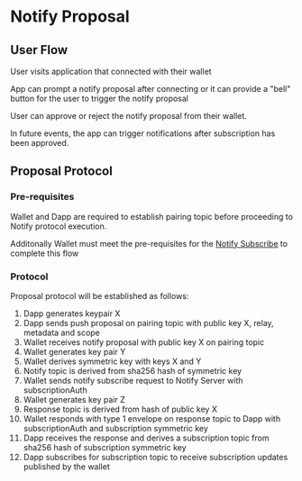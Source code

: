 # Notify Proposal

## User Flow

User visits application that connected with their wallet

App can prompt a notify proposal after connecting or it can provide a "bell" button for the user to trigger the notify proposal

User can approve or reject the notify proposal from their wallet.

In future events, the app can trigger notifications after subscription has been approved.

## Proposal Protocol

### Pre-requisites

Wallet and Dapp are required to establish pairing topic before proceeding to Notify protocol execution.

Additonally Wallet must meet the pre-requisites for the [Notify Subscribe](./notify-subscribe.md) to complete this flow

### Protocol

Proposal protocol will be established as follows:

1. Dapp generates keypair X
2. Dapp sends push proposal on pairing topic with public key X, relay, metadata and scope
3. Wallet receives notify proposal with public key X on pairing topic
4. Wallet generates key pair Y
5. Wallet derives symmetric key with keys X and Y
6. Notify topic is derived from sha256 hash of symmetric key 
7. Wallet sends notify subscribe request to Notify Server with subscriptionAuth
8. Wallet generates key pair Z
9. Response topic is derived from hash of public key X
10. Wallet responds with type 1 envelope on response topic to Dapp with subscriptionAuth and subscription symmetric key
11. Dapp receives the response and derives a subscription topic from sha256 hash of subscription symmetric key
12. Dapp subscribes for subscription topic to receive subscription updates published by the wallet
